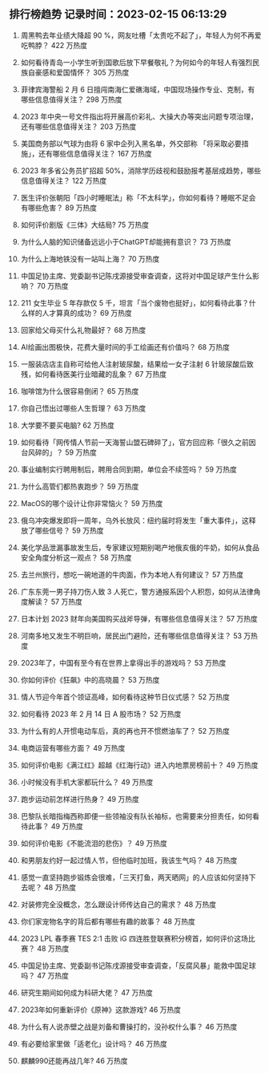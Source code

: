 
## 排行榜趋势 记录时间：2023-02-15 06:13:29
  
  1. 周黑鸭去年业绩大降超 90 %，网友吐槽「太贵吃不起了」，年轻人为何不再爱吃鸭脖？ 422 万热度
    
  2. 如何看待青岛一小学生听到国歌后放下早餐敬礼？为何如今的年轻人有强烈民族自豪感和爱国情怀？ 305 万热度
    
  3. 菲律宾海警船 2 月 6 日擅闯南海仁爱礁海域，中国现场操作专业、克制，有哪些信息值得关注？ 298 万热度
    
  4. 2023 年中央一号文件指出将开展高价彩礼、大操大办等突出问题专项治理，还有哪些信息值得关注？ 203 万热度
    
  5. 美国商务部以气球为由将 6 家中企列入黑名单，外交部称 「将采取必要措施」，还有哪些信息值得关注？ 167 万热度
    
  6. 2023 年多省公务员扩招超 50%，消除学历歧视和鼓励报考基层成趋势，哪些信息值得关注？ 122 万热度
    
  7. 医生评价张朝阳「四小时睡眠法」称「不太科学」，你如何看待？睡眠不足会有哪些危害？ 89 万热度
    
  8. 如何评价剧版《三体》大结局? 75 万热度
    
  9. 为什么人脑的知识储备远远小于ChatGPT却能拥有意识？ 73 万热度
    
  10. 为什么上海地铁没有一站叫上海？ 70 万热度
    
  11. 中国足协主席、党委副书记陈戌源接受审查调查，这将对中国足球产生什么影响？ 70 万热度
    
  12. 211 女生毕业 5 年存款仅 5 千，坦言「当个废物也挺好」，如何看待此事？什么样的人才算真的成功？ 69 万热度
    
  13. 回家给父母买什么礼物最好？ 68 万热度
    
  14. AI绘画出图极快，花费大量时间的手工绘画还有价值吗？ 68 万热度
    
  15. 一服装店店主自称可给他人注射玻尿酸，结果给一女子注射 6 针玻尿酸后致残，如何看待医美行业暗藏的乱象？ 67 万热度
    
  16. 咖啡馆为什么很容易倒闭？ 65 万热度
    
  17. 你自己悟出过哪些人生哲理？ 63 万热度
    
  18. 大学要不要买电脑? 62 万热度
    
  19. 如何看待「网传情人节前一天海誓山盟石碑碎了」，官方回应称「很久之前因台风碎的」？ 59 万热度
    
  20. 事业编制实行聘用制后，聘用合同到期，单位会不续签吗？ 59 万热度
    
  21. 为什么高管们都热衷跑步？ 59 万热度
    
  22. MacOS的哪个设计让你非常恼火？ 59 万热度
    
  23. 俄乌冲突爆发即将一周年，乌外长放风：纽约届时将发生「重大事件」，这释放了哪些信号？ 59 万热度
    
  24. 美化学品泄漏事故发生后，专家建议短期别喝产地俄亥俄的牛奶，如何从食品安全角度分析这一观点？ 58 万热度
    
  25. 去兰州旅行，想吃一碗地道的牛肉面，作为本地人有何建议？ 57 万热度
    
  26. 广东东莞一男子持刀伤人致 3 人死亡，警方通报系因个人积怨，如何从法律角度解读？ 57 万热度
    
  27. 日本计划 2023 财年向美国购买战斧导弹，有哪些信息值得关注？ 57 万热度
    
  28. 河南多地又发生不明巨响，居民出门避险，还有哪些信息值得关注？ 53 万热度
    
  29. 2023年了，中国有至今有在世界上拿得出手的游戏吗？ 53 万热度
    
  30. 你如何评价《狂飙》中的高晓晨？ 53 万热度
    
  31. 情人节迎今年首个领证高峰，如何看待这种节日仪式感？ 52 万热度
    
  32. 如何看待 2023 年 2 月 14 日 A 股市场？ 52 万热度
    
  33. 为什么有的人开惯电动车后，真的再也开不惯燃油车了？ 52 万热度
    
  34. 电商运营有哪些方面？ 49 万热度
    
  35. 如何评价电影《满江红》超越《红海行动》进入内地票房榜前十？ 49 万热度
    
  36. 小时候没有手机大家都玩什么？ 49 万热度
    
  37. 跑步运动前怎样进行热身？ 49 万热度
    
  38. 巴黎队长暗指梅西称即便一些领袖没有队长袖标，也需要来分担责任，如何看待此事？ 49 万热度
    
  39. 如何评价电影《不能流泪的悲伤》？ 49 万热度
    
  40. 和男朋友约好一起过情人节，但他临时加班，我该生气吗？ 48 万热度
    
  41. 感觉一直坚持跑步锻炼会很难，「三天打鱼，两天晒网」的人应该如何坚持下去呢？ 48 万热度
    
  42. 对装修完全没概念，怎么跟设计师传达自己的需求？ 48 万热度
    
  43. 你们家宠物名字的背后都有哪些有趣的故事？ 48 万热度
    
  44. 2023 LPL 春季赛 TES 2:1 击败 iG 四连胜登联赛积分榜首，如何评价这场比赛？ 48 万热度
    
  45. 中国足协主席、党委副书记陈戌源接受审查调查，「反腐风暴」能救中国足球吗？ 47 万热度
    
  46. 研究生期间如何成为科研大佬？ 47 万热度
    
  47. 2023年如何重新评价《原神》这款游戏? 46 万热度
    
  48. 为什么有人说赤壁之战是刘备和曹操打的，没孙权什么事？ 46 万热度
    
  49. 有必要给家里做「适老化」设计吗？ 46 万热度
    
  50. 麒麟990还能再战几年? 46 万热度
    